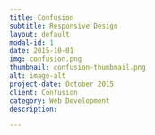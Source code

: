 ```yaml
---
title: Confusion
subtitle: Responsive Design
layout: default
modal-id: 1
date: 2015-10-01
img: confusion.png
thumbnail: confusion-thumbnail.png
alt: image-alt
project-date: October 2015
client: Confusion
category: Web Development
description:

---
```

